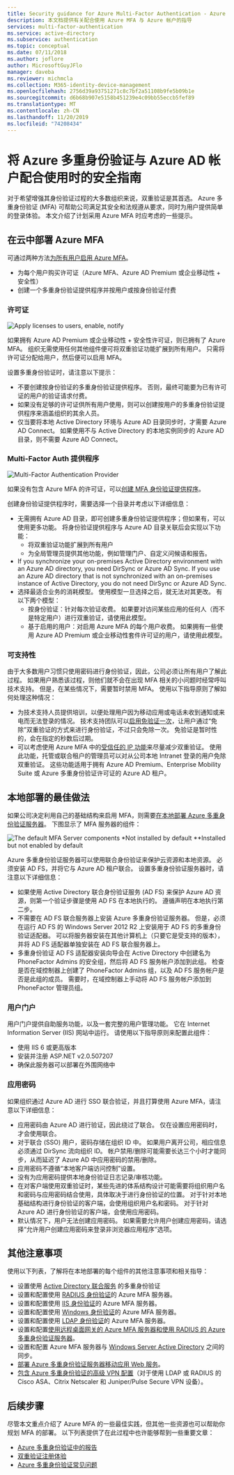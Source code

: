 ```yaml
---
title: Security guidance for Azure Multi-Factor Authentication - Azure Active Directory
description: 本文档提供有关配合使用 Azure MFA 与 Azure 帐户的指导
services: multi-factor-authentication
ms.service: active-directory
ms.subservice: authentication
ms.topic: conceptual
ms.date: 07/11/2018
ms.author: joflore
author: MicrosoftGuyJFlo
manager: daveba
ms.reviewer: michmcla
ms.collection: M365-identity-device-management
ms.openlocfilehash: 2756d39a93751271c8c7bf2a51108b9fe5b09b1e
ms.sourcegitcommit: d6b68b907e5158b451239e4c09bb55eccb5fef89
ms.translationtype: MT
ms.contentlocale: zh-CN
ms.lasthandoff: 11/20/2019
ms.locfileid: "74208434"
---
```

# <a name="security-guidance-for-using-azure-multi-factor-authentication-with-azure-ad-accounts"></a>将 Azure 多重身份验证与 Azure AD 帐户配合使用时的安全指南

对于希望增强其身份验证过程的大多数组织来说，双重验证是其首选。 Azure 多重身份验证 (MFA) 可帮助公司满足其安全和法规遵从要求，同时为用户提供简单的登录体验。 本文介绍了计划采用 Azure MFA 时应考虑的一些提示。

## <a name="deploy-azure-mfa-in-the-cloud"></a>在云中部署 Azure MFA

可通过两种方法[为所有用户启用 Azure MFA](howto-mfa-getstarted.md)。

* 为每个用户购买许可证（Azure MFA、Azure AD Premium 或企业移动性 + 安全性）
* 创建一个多重身份验证提供程序并按用户或按身份验证付费

### <a name="licenses"></a>许可证

![Apply licenses to users, enable, notify](./media/multi-factor-authentication-security-best-practices/ems.png)

如果拥有 Azure AD Premium 或企业移动性 + 安全性许可证，则已拥有了 Azure MFA。 组织无需使用任何其他组件便可将双重验证功能扩展到所有用户。 只需将许可证分配给用户，然后便可以启用 MFA。

设置多重身份验证时，请注意以下提示：

* 不要创建按身份验证的多重身份验证提供程序。 否则，最终可能要为已有许可证的用户的验证请求付费。
* 如果没有足够的许可证供所有用户使用，则可以创建按用户的多重身份验证提供程序来涵盖组织的其余人员。 
* 仅当要将本地 Active Directory 环境与 Azure AD 目录同步时，才需要 Azure AD Connect。 如果使用不与 Active Directory 的本地实例同步的 Azure AD 目录，则不需要 Azure AD Connect。

### <a name="multi-factor-auth-provider"></a>Multi-Factor Auth 提供程序

![Multi-Factor Authentication Provider](./media/multi-factor-authentication-security-best-practices/authprovider.png)

如果没有包含 Azure MFA 的许可证，可以[创建 MFA 身份验证提供程序](concept-mfa-authprovider.md)。

创建身份验证提供程序时，需要选择一个目录并考虑以下详细信息：

* 无需拥有 Azure AD 目录，即可创建多重身份验证提供程序；但如果有，可以使用更多功能。 将身份验证提供程序与 Azure AD 目录关联后会实现以下功能：
  * 将双重验证功能扩展到所有用户
  * 为全局管理员提供其他功能，例如管理门户、自定义问候语和报告。
* If you synchronize your on-premises Active Directory environment with an Azure AD directory, you need DirSync or Azure AD Sync. If you use an Azure AD directory that is not synchronized with an on-premises instance of Active Directory, you do not need DirSync or Azure AD Sync.
* 选择最适合业务的消耗模型。 使用模型一旦选择之后，就无法对其更改。 有以下两个模型：
  * 按身份验证：针对每次验证收费。 如果要对访问某些应用的任何人（而不是特定用户）进行双重验证，请使用此模型。
  * 基于启用的用户：对启用 Azure MFA 的每个用户收费。 如果拥有一些使用 Azure AD Premium 或企业移动性套件许可证的用户，请使用此模型。

### <a name="supportability"></a>可支持性

由于大多数用户习惯只使用密码进行身份验证，因此，公司必须让所有用户了解此过程。 如果用户熟悉该过程，则他们就不会在出现 MFA 相关的小问题时经常呼叫技术支持。 但是，在某些情况下，需要暂时禁用 MFA。 使用以下指导原则了解如何处理这种情况：

* 为技术支持人员提供培训，以便处理用户因为移动应用或电话未收到通知或来电而无法登录的情况。 技术支持团队可以[启用免验证一次](howto-mfa-mfasettings.md#one-time-bypass)，让用户通过“免除”双重验证的方式来进行身份验证，不过只会免除一次。 免验证是暂时性的，会在指定的秒数后过期。
* 可以考虑使用 Azure MFA 中的[受信任的 IP 功能](howto-mfa-mfasettings.md#trusted-ips)来尽量减少双重验证。 使用此功能，托管或联合租户的管理员可以对从公司本地 Intranet 登录的用户免除双重验证。 这些功能适用于拥有 Azure AD Premium、Enterprise Mobility Suite 或 Azure 多重身份验证许可证的 Azure AD 租户。

## <a name="best-practices-for-an-on-premises-deployment"></a>本地部署的最佳做法

如果公司决定利用自己的基础结构来启用 MFA，则需要[在本地部署 Azure 多重身份验证服务器](howto-mfaserver-deploy.md)。 下图显示了 MFA 服务器的组件：

![The default MFA Server components](./media/multi-factor-authentication-security-best-practices/server.png) \*Not installed by default \**Installed but not enabled by default

Azure 多重身份验证服务器可以使用联合身份验证来保护云资源和本地资源。 必须安装 AD FS，并将它与 Azure AD 租户联合。
设置多重身份验证服务器时，请注意以下详细信息：

* 如果使用 Active Directory 联合身份验证服务 (AD FS) 来保护 Azure AD 资源，则第一个验证步骤是使用 AD FS 在本地执行的。 遵循声明在本地执行第二步。
* 不需要在 AD FS 联合服务器上安装 Azure 多重身份验证服务器。 但是，必须在运行 AD FS 的 Windows Server 2012 R2 上安装用于 AD FS 的多重身份验证适配器。 可以将服务器安装在其他计算机上（只要它是受支持的版本），并将 AD FS 适配器单独安装在 AD FS 联合服务器上。 
* 多重身份验证 AD FS 适配器安装向导会在 Active Directory 中创建名为 PhoneFactor Admins 的安全组，然后将 AD FS 服务帐户添加到此组。 检查是否在域控制器上创建了 PhoneFactor Admins 组，以及 AD FS 服务帐户是否是此组的成员。 需要时，在域控制器上手动将 AD FS 服务帐户添加到 PhoneFactor 管理员组。

### <a name="user-portal"></a>用户门户

用户门户提供自助服务功能，以及一套完整的用户管理功能。 它在 Internet Information Server (IIS) 网站中运行。 请使用以下指导原则来配置此组件：

* 使用 IIS 6 或更高版本
* 安装并注册 ASP.NET v2.0.507207
* 确保此服务器可以部署在外围网络中

### <a name="app-passwords"></a>应用密码

如果组织通过 Azure AD 进行 SSO 联合验证，并且打算使用 Azure MFA，请注意以下详细信息：

* 应用密码由 Azure AD 进行验证，因此绕过了联合。 仅在设置应用密码时，才会使用联合。
* 对于联合 (SSO) 用户，密码存储在组织 ID 中。 如果用户离开公司，相应信息必须通过 DirSync 流向组织 ID。 帐户禁用/删除可能需要长达三个小时才能同步，从而延迟了 Azure AD 中应用密码的禁用/删除。
* 应用密码不遵循“本地客户端访问控制”设置。
* 没有为应用密码提供本地身份验证日志记录/审核功能。
* 在对客户端使用双重验证时，某些先进的体系结构设计可能需要将组织用户名和密码与应用密码结合使用，具体取决于进行身份验证的位置。 对于针对本地基础结构进行身份验证的客户端，会使用组织用户名和密码。 对于针对 Azure AD 进行身份验证的客户端，会使用应用密码。
* 默认情况下，用户无法创建应用密码。 如果需要允许用户创建应用密码，请选择“允许用户创建应用密码来登录非浏览器应用程序”选项。

## <a name="additional-considerations"></a>其他注意事项

使用以下列表，了解将在本地部署的每个组件的其他注意事项和相关指导：

* 设置使用 [Active Directory 联合服务](multi-factor-authentication-get-started-adfs.md) 的多重身份验证
* 设置和配置使用 [RADIUS 身份验证](howto-mfaserver-dir-radius.md)的 Azure MFA 服务器。
* 设置和配置使用 [IIS 身份验证](howto-mfaserver-iis.md)的 Azure MFA 服务器。
* 设置和配置使用 [Windows 身份验证](howto-mfaserver-windows.md)的 Azure MFA 服务器。
* 设置和配置使用 [LDAP 身份验证](howto-mfaserver-dir-ldap.md)的 Azure MFA 服务器。
* 设置和配置[使用远程桌面网关的 Azure MFA 服务器和使用 RADIUS 的 Azure 多重身份验证服务器](howto-mfaserver-nps-rdg.md)。
* 设置和配置 Azure MFA 服务器与 [Windows Server Active Directory](howto-mfaserver-dir-ad.md) 之间的同步。
* [部署 Azure 多重身份验证服务器移动应用 Web 服务](howto-mfaserver-deploy-mobileapp.md)。
* [包含 Azure 多重身份验证的高级 VPN 配置](howto-mfaserver-nps-vpn.md)（对于使用 LDAP 或 RADIUS 的 Cisco ASA、Citrix Netscaler 和 Juniper/Pulse Secure VPN 设备）。

## <a name="next-steps"></a>后续步骤

尽管本文重点介绍了 Azure MFA 的一些最佳实践，但其他一些资源也可以帮助你规划 MFA 的部署。 以下列表提供了在此过程中也许能够帮到一些重要文章：

* [Azure 多重身份验证中的报告](howto-mfa-reporting.md)
* [双重验证注册体验](../user-help/multi-factor-authentication-end-user-first-time.md)
* [Azure 多重身份验证常见问题](multi-factor-authentication-faq.md)
